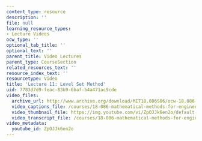 ```yaml
---
content_type: resource
description: ''
file: null
learning_resource_types:
- Lecture Videos
ocw_type: ''
optional_tab_title: ''
optional_text: ''
parent_title: Video Lectures
parent_type: CourseSection
related_resources_text: ''
resource_index_text: ''
resourcetype: Video
title: 'Lecture 11: Level Set Method'
uid: 7783d7d9-feac-83b9-6baf-b4a471ac9cde
video_files:
  archive_url: http://www.archive.org/download/MIT18.086S06/ocw-18.086-03mar2006-220k.mp4
  video_captions_file: /courses/18-086-mathematical-methods-for-engineers-ii-spring-2006/ded967d1557d5ddcaa78a320a2b1fe1d_ZpOJJk6en2o.vtt
  video_thumbnail_file: https://img.youtube.com/vi/ZpOJJk6en2o/default.jpg
  video_transcript_file: /courses/18-086-mathematical-methods-for-engineers-ii-spring-2006/e4314983061b21bd3ec21236c750c297_ZpOJJk6en2o.pdf
video_metadata:
  youtube_id: ZpOJJk6en2o
---
```

